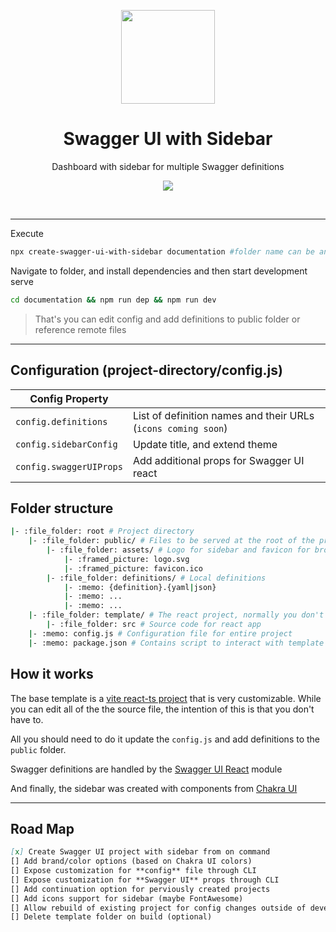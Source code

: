 <p align="center">
<img src="" height="150">
</p>

<h1 align="center">
Swagger UI with Sidebar
</h1>
<p align="center">
Dashboard with sidebar for multiple Swagger definitions
<p>
<p align="center">
  <a href="https://www.npmjs.com/package/create-swagger-ui-with-sidebar"><img src="https://img.shields.io/npm/v/create-swagger-ui-with-sidebar?color=2C7A7B&label="></a>
<p>
<br/>

---

Execute

```sh
npx create-swagger-ui-with-sidebar documentation #folder name can be anything
```

Navigate to folder, and install dependencies and then start development serve

```sh
cd documentation && npm run dep && npm run dev
```

> That's you can edit config and add definitions to public folder or reference remote files

---

## Configuration (project-directory/config.js)

| Config Property         |                                                               |
| ----------------------- | ------------------------------------------------------------- |
| `config.definitions`    | List of definition names and their URLs (`icons coming soon`) |
| `config.sidebarConfig`  | Update title, and extend theme                                |
| `config.swaggerUIProps` | Add additional props for Swagger UI react                     |

## Folder structure

```bash
|- :file_folder: root # Project directory
    |- :file_folder: public/ # Files to be served at the root of the project
        |- :file_folder: assets/ # Logo for sidebar and favicon for browser
            |- :framed_picture: logo.svg
            |- :framed_picture: favicon.ico
        |- :file_folder: definitions/ # Local definitions
            |- :memo: {definition}.{yaml|json}
            |- :memo: ...
            |- :memo: ...
    |- :file_folder: template/ # The react project, normally you don't need to edit the files here
        |- :file_folder: src # Source code for react app
    |- :memo: config.js # Configuration file for entire project
    |- :memo: package.json # Contains script to interact with template project

```

## How it works

The base template is a [vite react-ts project](https://stackblitz.com/edit/vitejs-vite-g3xkbc?file=index.html&terminal=dev) that is very customizable.
While you can edit all of the the source file, the intention of this is that you don't have to.

All you should need to do it update the `config.js` and add definitions to the `public` folder.

Swagger definitions are handled by the [Swagger UI React](https://www.npmjs.com/package/swagger-ui-react) module

And finally, the sidebar was created with components from [Chakra UI](https://chakra-ui.com/)

---

## Road Map

```md
[x] Create Swagger UI project with sidebar from on command
[] Add brand/color options (based on Chakra UI colors)
[] Expose customization for **config** file through CLI
[] Expose customization for **Swagger UI** props through CLI
[] Add continuation option for perviously created projects
[] Add icons support for sidebar (maybe FontAwesome)
[] Allow rebuild of existing project for config changes outside of development
[] Delete template folder on build (optional)
```
